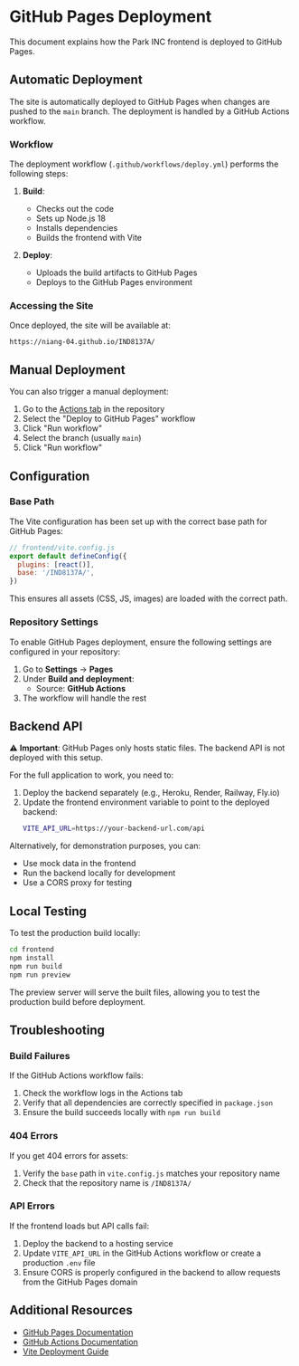 # GitHub Pages Deployment

This document explains how the Park INC frontend is deployed to GitHub Pages.

## Automatic Deployment

The site is automatically deployed to GitHub Pages when changes are pushed to the `main` branch. The deployment is handled by a GitHub Actions workflow.

### Workflow

The deployment workflow (`.github/workflows/deploy.yml`) performs the following steps:

1. **Build**: 
   - Checks out the code
   - Sets up Node.js 18
   - Installs dependencies
   - Builds the frontend with Vite

2. **Deploy**:
   - Uploads the build artifacts to GitHub Pages
   - Deploys to the GitHub Pages environment

### Accessing the Site

Once deployed, the site will be available at:
```
https://niang-04.github.io/IND8137A/
```

## Manual Deployment

You can also trigger a manual deployment:

1. Go to the [Actions tab](https://github.com/Niang-04/IND8137A/actions) in the repository
2. Select the "Deploy to GitHub Pages" workflow
3. Click "Run workflow"
4. Select the branch (usually `main`)
5. Click "Run workflow"

## Configuration

### Base Path

The Vite configuration has been set up with the correct base path for GitHub Pages:

```javascript
// frontend/vite.config.js
export default defineConfig({
  plugins: [react()],
  base: '/IND8137A/',
})
```

This ensures all assets (CSS, JS, images) are loaded with the correct path.

### Repository Settings

To enable GitHub Pages deployment, ensure the following settings are configured in your repository:

1. Go to **Settings** → **Pages**
2. Under **Build and deployment**:
   - Source: **GitHub Actions**
3. The workflow will handle the rest

## Backend API

⚠️ **Important**: GitHub Pages only hosts static files. The backend API is not deployed with this setup.

For the full application to work, you need to:

1. Deploy the backend separately (e.g., Heroku, Render, Railway, Fly.io)
2. Update the frontend environment variable to point to the deployed backend:
   ```bash
   VITE_API_URL=https://your-backend-url.com/api
   ```

Alternatively, for demonstration purposes, you can:
- Use mock data in the frontend
- Run the backend locally for development
- Use a CORS proxy for testing

## Local Testing

To test the production build locally:

```bash
cd frontend
npm install
npm run build
npm run preview
```

The preview server will serve the built files, allowing you to test the production build before deployment.

## Troubleshooting

### Build Failures

If the GitHub Actions workflow fails:
1. Check the workflow logs in the Actions tab
2. Verify that all dependencies are correctly specified in `package.json`
3. Ensure the build succeeds locally with `npm run build`

### 404 Errors

If you get 404 errors for assets:
1. Verify the `base` path in `vite.config.js` matches your repository name
2. Check that the repository name is `/IND8137A/`

### API Errors

If the frontend loads but API calls fail:
1. Deploy the backend to a hosting service
2. Update `VITE_API_URL` in the GitHub Actions workflow or create a production `.env` file
3. Ensure CORS is properly configured in the backend to allow requests from the GitHub Pages domain

## Additional Resources

- [GitHub Pages Documentation](https://docs.github.com/en/pages)
- [GitHub Actions Documentation](https://docs.github.com/en/actions)
- [Vite Deployment Guide](https://vitejs.dev/guide/static-deploy.html#github-pages)
